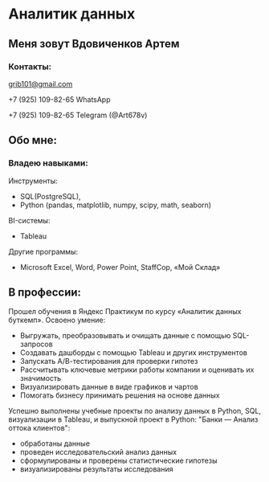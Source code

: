 # Аналитик данных

## Меня зовут Вдовиченков Артем
### Контакты:
grib101@gmail.com

+7 (925) 109-82-65 WhatsApp

+7 (925) 109-82-65 Telegram (@Art678v)

## Обо мне:

### Владею навыками:

Инструменты:
- SQL(PostgreSQL), 
- Python (pandas, matplotlib, numpy, scipy, math, seaborn)

BI-системы:
- Tableau

Другие программы:
- Microsoft Excel, Word, Power Point, StaffCop, «Мой Склад»

## В профессии:

Прошел обучения в Яндекс Практикум по курсу «Аналитик данных буткемп». Освоено умение:

- Выгружать, преобразовывать и очищать данные с помощью SQL-запросов
- Создавать дашборды с помощью Tableau и других инструментов
- Запускать А/В-тестирования для проверки гипотез
- Рассчитывать ключевые метрики работы компании и оценивать их значимость
- Визуализировать данные в виде графиков и чартов
- Помогать бизнесу принимать решения на основе данных

Успешно выполнены учебные проекты по анализу данных в Python, SQL, визуализации в Tableau, и выпускной проект в Python: "Банки — Анализ оттока клиентов":

- обработаны данные
- проведен исследовательский анализ данных
- сформулированы и проверены статистические гипотезы
- визуализированы результаты исследования


